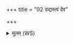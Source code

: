 +++
title = "02 उद्यस्त्वं देव"

+++
<details><summary>मूलम् (WS)</summary>

उद्यस्त्वं देव सूर्य सपत्नान् मे धरां कृणु ।  
अवैनानश्मना जहि ते यन्त्वधमं तमः ॥ २ ॥
</details>